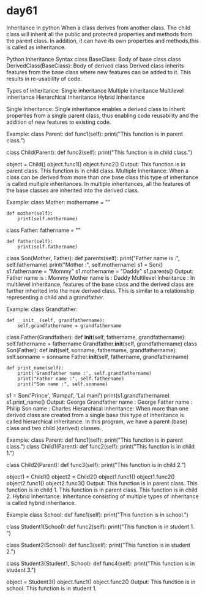 # day61

Inheritance in python
When a class derives from another class. The child class will inherit all the public and protected properties and methods from the parent class. In addition, it can have its own properties and methods,this is called as inheritance.

Python Inheritance Syntax
class BaseClass:
  Body of base class
class DerivedClass(BaseClass):
  Body of derived class
Derived class inherits features from the base class where new features can be added to it. This results in re-usability of code.

Types of inheritance:
Single inheritance
Multiple inheritance
Multilevel inheritance
Hierarchical Inheritance
Hybrid Inheritance

Single Inheritance:
Single inheritance enables a derived class to inherit properties from a single parent class, thus enabling code reusability and the addition of new features to existing code.

Example:
class Parent:
    def func1(self):
        print("This function is in parent class.")
 
class Child(Parent):
    def func2(self):
        print("This function is in child class.")
 
object = Child()
object.func1()
object.func2()
Output:
This function is in parent class.
This function is in child class.
Multiple Inheritance:
When a class can be derived from more than one base class this type of inheritance is called multiple inheritances. In multiple inheritances, all the features of the base classes are inherited into the derived class.

Example:
class Mother:
    mothername = ""
 
    def mother(self):
        print(self.mothername)
 
 
class Father:
    fathername = ""
 
    def father(self):
        print(self.fathername)
 
 
class Son(Mother, Father):
    def parents(self):
        print("Father name is :", self.fathername)
        print("Mother :", self.mothername)
s1 = Son()
s1.fathername = "Mommy"
s1.mothername = "Daddy"
s1.parents()
Output:
Father name is : Mommy
Mother name is : Daddy
Multilevel Inheritance :
In multilevel inheritance, features of the base class and the derived class are further inherited into the new derived class. This is similar to a relationship representing a child and a grandfather.

Example:
class Grandfather:
 
    def __init__(self, grandfathername):
        self.grandfathername = grandfathername
 
 
class Father(Grandfather):
    def __init__(self, fathername, grandfathername):
        self.fathername = fathername
        Grandfather.__init__(self, grandfathername)
class Son(Father):
    def __init__(self, sonname, fathername, grandfathername):
        self.sonname = sonname
        Father.__init__(self, fathername, grandfathername)
 
    def print_name(self):
        print('Grandfather name :', self.grandfathername)
        print("Father name :", self.fathername)
        print("Son name :", self.sonname)
s1 = Son('Prince', 'Rampal', 'Lal mani')
print(s1.grandfathername)
s1.print_name()
Output:
George
Grandfather name : George
Father name : Philip
Son name : Charles
Hierarchical Inheritance:
When more than one derived class are created from a single base this type of inheritance is called hierarchical inheritance. In this program, we have a parent (base) class and two child (derived) classes.

Example:
class Parent:
    def func1(self):
        print("This function is in parent class.")
class Child1(Parent):
    def func2(self):
        print("This function is in child 1.")
      
class Child2(Parent):
    def func3(self):
        print("This function is in child 2.")
 
 object1 = Child1()
object2 = Child2()
object1.func1()
object1.func2()
object2.func1()
object2.func3()
Output:
This function is in parent class.
This function is in child 1.
This function is in parent class.
This function is in child 2.
Hybrid Inheritance:
Inheritance consisting of multiple types of inheritance is called hybrid inheritance.

Example
class School:
    def func1(self):
        print("This function is in school.")
 
 
class Student1(School):
    def func2(self):
        print("This function is in student 1. ")
 
 
class Student2(School):
    def func3(self):
        print("This function is in student 2.")
 
 
class Student3(Student1, School):
    def func4(self):
        print("This function is in student 3.")
 
object = Student3()
object.func1()
object.func2()
Output:
This function is in school.
This function is in student 1.